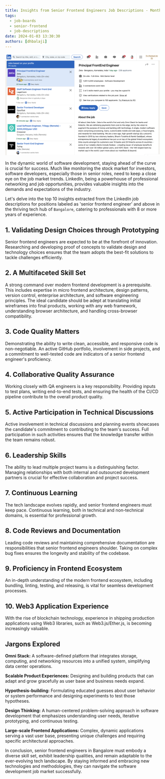 ```yaml
---
title: Insights from Senior Frontend Engineers Job Descriptions - Month 1, 2024
tags:
  - job-boards
  - senior-frontend
  - job-descriptions
date: 2024-01-03 13:30:30
authors: [dhbalaji]
---
```


<head>
  <meta charSet="utf-8" />
  <meta property="og:title" content="Insights from Senior Frontend Engineers Job Descriptions - Week 1, 2024" />
  <meta property="og:image" content="/img/2024/week-1-linkedin-jobs.png" />
  <meta property="og:url" content="http://dhbalaji.dev/blog/2024/10-things-principal-frontend-job-boards-W1#9-proficiency-in-frontend-ecosystem" />
  <meta property="og:description" content="Discover the pulse of Bangalore's software development job market for senior frontend engineers with 8+ years of experience through LinkedIn insights. This is first post in the series for week 1 of 2024.  From validating design choices to leading project teams, the top 10 observations unveil the multifaceted skill set required. The blog also explores jargons like Omni Stack, scalable product experiences, hypothesis-building, design thinking, and large-scale frontend applications. Stay ahead with these insights, ensuring your code lasts for years, reflecting the resilience of a seasoned frontend engineer." />
  <meta property="og:type " content="article" />

  <meta name="twitter:title" content="Insights from Senior Frontend Engineers Job Descriptions - Week 1, 2024" />
  <meta name="twitter:image" content="/img/2024/week-1-linkedin-jobs.png" />
  <meta name="twitter:description" content="Discover the pulse of Bangalore's software development job market for senior frontend engineers with 8+ years of experience through LinkedIn insights. This is first post in the series for week 1 of 2024.  From validating design choices to leading project teams, the top 10 observations unveil the multifaceted skill set required. The blog also explores jargons like Omni Stack, scalable product experiences, hypothesis-building, design thinking, and large-scale frontend applications. Stay ahead with these insights, ensuring your code lasts for years, reflecting the resilience of a seasoned frontend engineer." />
</head>

![](../assets/2024/week-1-linkedin-jobs.png)

In the dynamic world of software development, staying ahead of the curve is crucial for success. Much like monitoring the stock market for investors, software developers, especially those in senior roles, need to keep a close eye on the job market trends. LinkedIn, being a powerhouse of professional networking and job opportunities, provides valuable insights into the demands and expectations of the industry.

Let's delve into the top 10 insights extracted from the LinkedIn job descriptions for positions labeled as 'senior frontend engineer' and above in the thriving tech hub of `Bangalore`, catering to professionals with 8 or more years of experience.

## 1. Validating Design Choices through Prototyping
Senior frontend engineers are expected to be at the forefront of innovation. Researching and developing proof of concepts to validate design and technology choices ensures that the team adopts the best-fit solutions to tackle challenges efficiently.

## 2. A Multifaceted Skill Set
A strong command over modern frontend development is a prerequisite. This includes expertise in micro frontend architecture, design patterns, version control, enterprise architecture, and software engineering principles. The ideal candidate should be adept at translating initial wireframes into final products, working with any web framework, understanding browser architecture, and handling cross-browser compatibility.

## 3. Code Quality Matters
Demonstrating the ability to write clean, accessible, and responsive code is non-negotiable. An active GitHub portfolio, involvement in side projects, and a commitment to well-tested code are indicators of a senior frontend engineer's proficiency.

## 4. Collaborative Quality Assurance
Working closely with QA engineers is a key responsibility. Providing inputs to test plans, writing end-to-end tests, and ensuring the health of the CI/CD pipeline contribute to the overall product quality.

## 5. Active Participation in Technical Discussions
Active involvement in technical discussions and planning events showcases the candidate's commitment to contributing to the team's success. Full participation in such activities ensures that the knowledge transfer within the team remains robust.

## 6. Leadership Skills
The ability to lead multiple project teams is a distinguishing factor. Managing relationships with both internal and outsourced development partners is crucial for effective collaboration and project success.

## 7. Continuous Learning
The tech landscape evolves rapidly, and senior frontend engineers must keep pace. Continuous learning, both in technical and non-technical domains, is essential for professional growth.

## 8. Code Reviews and Documentation
Leading code reviews and maintaining comprehensive documentation are responsibilities that senior frontend engineers shoulder. Taking on complex bug fixes ensures the longevity and stability of the codebase.

## 9. Proficiency in Frontend Ecosystem
An in-depth understanding of the modern frontend ecosystem, including bundling, linting, testing, and releasing, is vital for seamless development processes.

## 10. Web3 Application Experience
With the rise of blockchain technology, experience in shipping production applications using Web3 libraries, such as Web3.js/Ether.js, is becoming increasingly valuable.

## Jargons Explored

**Omni Stack:** A software-defined platform that integrates storage, computing, and networking resources into a unified system, simplifying data center operations.

**Scalable Product Experiences:** Designing and building products that can adapt and grow gracefully as user base and business needs expand.

**Hypothesis-building:** Formulating educated guesses about user behavior or system performance and designing experiments to test those hypotheses.

**Design Thinking:** A human-centered problem-solving approach in software development that emphasizes understanding user needs, iterative prototyping, and continuous testing.

**Large-scale Frontend Applications:** Complex, dynamic applications serving a vast user base, presenting unique challenges and requiring specific architectural approaches.

In conclusion, senior frontend engineers in Bangalore must embody a diverse skill set, exhibit leadership qualities, and remain adaptable to the ever-evolving tech landscape. By staying informed and embracing new technologies and methodologies, they can navigate the software development job market successfully.